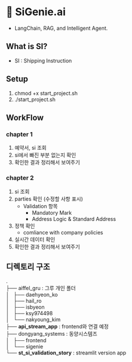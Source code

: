 # 🚢 SiGenie.ai
- LangChain, RAG, and Intelligent Agent.

## What is SI?
- SI : Shipping Instruction

## Setup
1. chmod +x start_project.sh
2. ./start_project.sh

## WorkFlow
### **chapter 1**

1. 예약서, si 조회 
2. si에서 빠진 부분 없는지 확인
3. 확인한 결과 정리해서 보여주기

### **chapter 2**

1. si 조회
2. parties 확인 (수정할 사항 표시)
    - Validation 항목
        - Mandatory Mark
        - Address Logic & Standard Address
3. 정책 확인
    - comliance with company policies
4. 실시간 데이터 확인
5. 확인한 결과 정리해서 보여주기

## 디렉토리 구조
.  
├── aiffel_gru : 그루 개인 폴더   
│   ├── daehyeon_ko  
│   ├── hail_ro  
│   ├── isbyeon  
│   ├── ksy974498  
│   └── nakyoung_kim   
├── **api_stream_app**  : frontend와 연결 예정   
├── dongyang_systems : 동양시스템즈   
│   ├── frontend  
│   └── sigenie  
└── **st_si_validation_story**  : streamlit version app   
